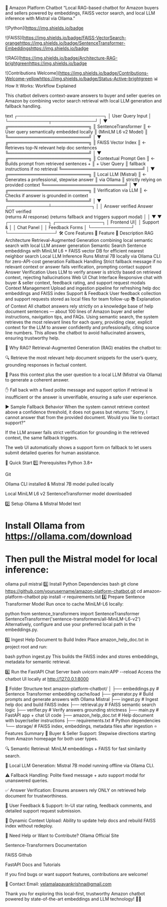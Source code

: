 🤖 Amazon Platform Chatbot
“Local RAG-based chatbot for Amazon buyers and sellers powered by embeddings, FAISS vector search, and local LLM inference with Mistral via Ollama.”

![Python](https://img.shields.io/badge

![FAISS](https://img.shields.io/badge/FAISS-VectorSearch-orangehttps://img.shields.io/badge/SentenceTransformer-Embeddingshttps://img.shields.io/badge

![RAG](https://img.shields.io/badge/Architecture-RAG-brightgreenhttps://img.shields.io/badge

![Contributions Welcome](https://img.shields.io/badge/Contributions-Welcome-yellowhttps://img.shields.io/badge/Status-Active-brightgreen 📊 How It Works: Workflow Explained

This chatbot delivers context-aware answers to buyer and seller queries on Amazon by combining vector search retrieval with local LLM generation and fallback handling.

text
              ┌────────────────────────────┐
              │      User Query Input       │
              └─────────────┬──────────────┘
                            │
                            ▼
          ╔══════════════════════════╗
          ║  SentenceTransformer     ║ ← User query semantically embedded locally
          ║  (MiniLM L6 v2 Model)    ║
          ╚══════════════════════════╝
                            │
                            ▼
          ╔══════════════════════════╗
          ║     FAISS Vector Index   ║ ← Retrieves top-N relevant help doc sentences
          ╚══════════════════════════╝
                            │
                            ▼
          ╔══════════════════════════╗
          ║   Contextual Prompt Gen  ║ ← Builds prompt from retrieved sentences +
          ║     + User Query         ║   fallback instructions if no retrieval
          ╚══════════════════════════╝
                            │
                            ▼
          ╔══════════════════════════╗
          ║    Local LLM (Mistral)   ║ ← Generates a professional, stepwise answer
          ║       via Ollama          ║   strictly relying on provided context
          ╚══════════════════════════╝
                            │
                            ▼
          ╔══════════════════════════╗
          ║   Verification via LLM   ║ ← Checks if answer is grounded in context 
          ╚══════════════════════════╝
                            │
                            ▼
              ┌─────────────┴─────────────┐
              │                           │
        Answer verified               Answer NOT verified  
      (returns AI response)      (returns fallback and triggers support modal)
              │                           │
              ▼                           ▼
       ┌─────────────┐            ┌───────────────┐
       │  Frontend UI│            │ Support &      │
       │  Chat Panel │            │ Feedback Forms │
       └─────────────┘            └───────────────┘
🛠️ Core Features
🔧 Feature	📖 Description
RAG Architecture	Retrieval-Augmented Generation combining local semantic search with local LLM answer generation
Semantic Search	Sentence embeddings with MiniLM L6 + FAISS vector DB for efficient nearest neighbor search
Local LLM Inference	Runs Mistral 7B locally via Ollama CLI for zero-API-cost generation
Fallback Handling	Strict fallback message if no relevant context or answer fails verification, prompting contact support
Answer Verification	Uses LLM to verify answer is strictly based on retrieved context, rejecting hallucinations
Web UI Chat Interface	Responsive chat with buyer & seller context, feedback rating, and support request modals
Context Management	Upload and ingestion pipeline for refreshing help doc embeddings and FAISS index
Support & Feedback	User feedback collection and support requests stored as local files for team follow-up
📚 Explanation of Context
All chatbot answers rely strictly on a knowledge base of help document sentences — about 100 lines of Amazon buyer and seller instructions, navigation tips, and FAQs. Using semantic search, the system retrieves the most relevant lines for each query, providing clear, explicit context for the LLM to answer confidently and professionally, citing source line numbers. This allows the chatbot to avoid hallucinated answers, ensuring trustworthy help.

🚩 Why RAG?
Retrieval-Augmented Generation (RAG) enables the chatbot to:

🔍 Retrieve the most relevant help document snippets for the user’s query, grounding responses in factual content.

🤖 Pass this context plus the user question to a local LLM (Mistral via Ollama) to generate a coherent answer.

✋ Fall back with a fixed polite message and support option if retrieval is insufficient or the answer is unverifiable, ensuring a safe user experience.

▶️ Sample Fallback Behavior
When the system cannot retrieve context above a confidence threshold, it does not guess but returns:
"Sorry, I cannot answer that from the provided document. Would you like to contact support?"

If the LLM answer fails strict verification for grounding in the retrieved context, the same fallback triggers.

The web UI automatically shows a support form on fallback to let users submit detailed queries for human assistance.

🚀 Quick Start
1️⃣ Prerequisites
Python 3.8+

Git

Ollama CLI installed & Mistral 7B model pulled locally

Local MiniLM L6 v2 SentenceTransformer model downloaded

2️⃣ Setup Ollama & Mistral Model
text
# Install Ollama from https://ollama.com/download  
# Then pull the Mistral model for local inference:
ollama pull mistral
3️⃣ Install Python Dependencies
bash
git clone https://github.com/yourusername/amazon-platform-chatbot.git
cd amazon-platform-chatbot
pip install -r requirements.txt
4️⃣ Prepare Sentence Transformer Model
Run once to cache MiniLM-L6 locally:

python
from sentence_transformers import SentenceTransformer
SentenceTransformer('sentence-transformers/all-MiniLM-L6-v2')
Alternatively, configure and use your preferred local path in the embeddings.py.

5️⃣ Ingest Help Document to Build Index
Place amazon_help_doc.txt in project root and run:

bash
python ingest.py
This builds the FAISS index and stores embeddings, metadata for semantic retrieval.

6️⃣ Run the FastAPI Chat Server
bash
uvicorn main:APP --reload
Access the chatbot UI locally at http://127.0.0.1:8000

📂 Folder Structure
text
amazon-platform-chatbot/
│
├── embeddings.py       # Sentence Transformer embedding cache/load
├── generator.py        # Build prompts and generate answers with Ollama Mistral
├── ingest.py           # Ingest help doc and build FAISS index
├── retrieval.py        # FAISS semantic search logic
├── verifier.py         # Verify answers grounding strictness
├── main.py             # FastAPI app + chat UI code
├── amazon_help_doc.txt # Help document with buyer/seller instructions
├── requirements.txt    # Python dependencies
└── storage/            # FAISS index, embeddings, metadata files after ingestion
⭐ Features Summary
💬 Buyer & Seller Support: Stepwise directions starting from Amazon homepage for both user types.

🔍 Semantic Retrieval: MiniLM embeddings + FAISS for fast similarity search.

🤖 Local LLM Generation: Mistral 7B model running offline via Ollama CLI.

⚠️ Fallback Handling: Polite fixed message + auto support modal for unanswered queries.

✅ Answer Verification: Ensures answers rely ONLY on retrieved help document for trustworthiness.

📝 User Feedback & Support: In-UI star rating, feedback comments, and detailed support request submission.

🔄 Dynamic Context Upload: Ability to update help docs and rebuild FAISS index without redeploy.

🤝 Need Help or Want to Contribute?
Ollama Official Site

Sentence-Transformers Documentation

FAISS Github

FastAPI Docs and Tutorials

If you find bugs or want support features, contributions are welcome!

📧 Contact
Email: velamalapavankrishna@gmail.com

Thank you for exploring this local-first, trustworthy Amazon chatbot powered by state-of-the-art embeddings and LLM technology! 🚀✨
